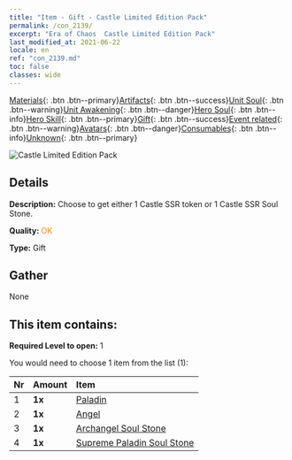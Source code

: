 ```yaml
---
title: "Item - Gift - Castle Limited Edition Pack"
permalink: /con_2139/
excerpt: "Era of Chaos  Castle Limited Edition Pack"
last_modified_at: 2021-06-22
locale: en
ref: "con_2139.md"
toc: false
classes: wide
---
```

 [Materials](/Items/){: .btn .btn--primary}[Artifacts](/Items/Artifacts/){: .btn .btn--success}[Unit Soul](/Items/UnitSoul/){: .btn .btn--warning}[Unit Awakening](/Items/UnitAwakening/){: .btn .btn--danger}[Hero Soul](/Items/HeroSoul/){: .btn .btn--info}[Hero Skill](/Items/HeroSkill/){: .btn .btn--primary}[Gift](/Items/Gift/){: .btn .btn--success}[Event related](/Items/Events/){: .btn .btn--warning}[Avatars](/Items/Avatars/){: .btn .btn--danger}[Consumables](/Items/Consumables/){: .btn .btn--info}[Unknown](/Items/Unknown/){: .btn .btn--primary}

 ![Castle Limited Edition Pack](/images/t/i_994001.png)

## Details
 **Description:** Choose to get either 1 Castle SSR token or 1 Castle SSR Soul Stone.

 **Quality:** <span style="color: #FF8C00">OK</span>

 **Type:** Gift

## Gather

  None

## This item contains:

 **Required Level to open:** 1

 You would need to choose 1 item from the list (1):

  | Nr | Amount |     Item    |
  |:---|:-------|:------------|
  | 1 |  **1x** | [Paladin](/Items/unt_197/) |  | 
  | 2 |  **1x** | [Angel](/Items/unt_196/) |  | 
  | 3 |  **1x** | [Archangel Soul Stone](/Items/unt_288/) |  | 
  | 4 |  **1x** | [Supreme Paladin Soul Stone](/Items/unt_289/) |  | 
